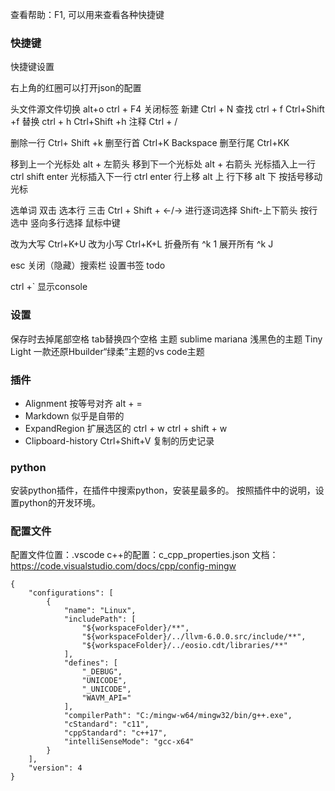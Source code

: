 查看帮助：F1, 可以用来查看各种快捷键


### 快捷键
快捷键设置

右上角的红圈可以打开json的配置




头文件源文件切换 alt+o
ctrl + F4    关闭标签
新建                 Ctrl + N
查找                 ctrl + f  Ctrl+Shift +f
替换                 ctrl + h  Ctrl+Shift +h
注释                 Ctrl + / 


删除一行             Ctrl+ Shift +k 
删至行首             Ctrl+K Backspace
删至行尾             Ctrl+KK


移到上一个光标处    alt + 左箭头
移到下一个光标处    alt + 右箭头
光标插入上一行      ctrl shift enter
光标插入下一行      ctrl enter
行上移              alt 上
行下移              alt 下
按括号移动光标


选单词                双击
选本行                三击
Ctrl + Shift + ←/→    进行逐词选择
Shift-上下箭头        按行选中
竖向多行选择          鼠标中键


改为大写            Ctrl+K+U
改为小写            Ctrl+K+L 
折叠所有            ^k 1
展开所有            ^k J


esc                关闭（隐藏）搜索栏
设置书签        todo


ctrl +`  显示console




### 设置
保存时去掉尾部空格
tab替换四个空格
主题
sublime mariana   浅黑色的主题
Tiny Light   一款还原Hbuilder“绿柔”主题的vs code主题




### 插件
* Alignment   按等号对齐   alt + = 
* Markdown    似乎是自带的
* ExpandRegion   扩展选区的    ctrl + w    ctrl + shift + w
* Clipboard-history      Ctrl+Shift+V    复制的历史记录




### python
安装python插件，在插件中搜索python，安装星最多的。
按照插件中的说明，设置python的开发环境。






### 配置文件
配置文件位置：.vscode
c++的配置：c_cpp_properties.json
文档：https://code.visualstudio.com/docs/cpp/config-mingw
```
{
    "configurations": [
        {
            "name": "Linux",
            "includePath": [
                "${workspaceFolder}/**",
                "${workspaceFolder}/../llvm-6.0.0.src/include/**",
                "${workspaceFolder}/../eosio.cdt/libraries/**"
            ],
            "defines": [
                "_DEBUG",
                "UNICODE",
                "_UNICODE",
                "WAVM_API="
            ],
            "compilerPath": "C:/mingw-w64/mingw32/bin/g++.exe",
            "cStandard": "c11",
            "cppStandard": "c++17",
            "intelliSenseMode": "gcc-x64"
        }
    ],
    "version": 4
}
```



